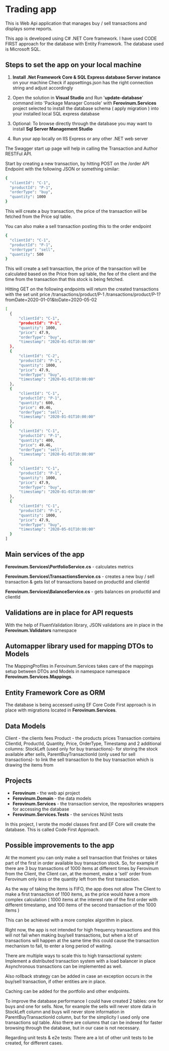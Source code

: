 
# Trading app

This is Web Api application that manages buy / sell transactions and displays some reports.

This app is developed using C# .NET Core framework.
I have used CODE FIRST approach for the database with Entity Framework.
The database used is Microsoft SQL.



## Steps to set the app on your local machine

1. **Install .Net Framework Core & SQL Express database Server instance** on your machine
Check if appsettings.json has the right connection string and adjust accordingly

2. Open the solution in **Visual Studio** and Run '**update-database**' command into 'Package Manager Console' with **Ferovinum.Services** project selected to install the database schema ( apply migration ) into your installed local SQL express database

3. Optional: To browse directly through the database you may want to install **Sql Server Management Studio**

4. Run your app locally on IIS Express or any other .NET web server

The Swagger start up page will help in calling the Transaction and Author RESTFul API.

Start by creating a new transaction, by hitting POST on the /order API Endpoint with the following JSON or something similar:

  ```sh
{ 
    "clientId": "C-1", 
    "productId": "P-1", 
    "orderType": "buy",
    "quantity": 1000
}
  ```

This will create a buy transaction, the price of the transaction will be fetched from the Price sql table.

You can also make a sell transaction posting this to the order endpoint

  ```sh
{ 
    "clientId": "C-1", 
    "productId": "P-1", 
    "ordertype": "sell",
    "quantity": 500
}
  ```
  
This will create a sell transaction, the price of the transaction will be calculated based on the Price from sql table, 
the fee of the client and the time from the transaction that this stock is being fetched.

Hitting GET on the following endpoints will return the created transactions with the set unit price
/transactions/product/P-1
/transactions/product/P-1?fromDate=2020-01-01&toDate=2020-05-02

  ```sh
[
    {
        "clientId": "C-1",
        "productId": "P-1",
        "quantity": 1000,
        "price": 47.9,
        "orderType": "buy",
        "timestamp": "2020-01-01T10:00:00"
    },
    {
        "clientId": "C-2",
        "productId": "P-1",
        "quantity": 1000,
        "price": 47.9,
        "orderType": "buy",
        "timestamp": "2020-01-01T10:00:00"
    },
    {
        "clientId": "C-1",
        "productId": "P-1",
        "quantity": 600,
        "price": 49.46,
        "orderType": "sell",
        "timestamp": "2020-01-01T10:00:00"
    },
    {
        "clientId": "C-1",
        "productId": "P-1",
        "quantity": 400,
        "price": 49.46,
        "orderType": "sell",
        "timestamp": "2020-01-01T10:00:00"
    },
    {
        "clientId": "C-1",
        "productId": "P-1",
        "quantity": 1000,
        "price": 47.9,
        "orderType": "buy",
        "timestamp": "2020-01-01T10:00:00"
    },
    {
        "clientId": "C-1",
        "productId": "P-1",
        "quantity": 1000,
        "price": 47.9,
        "orderType": "buy",
        "timestamp": "2020-05-01T10:00:00"
    }
]
  ```

## Main services of the app

**Ferovinum.Services\PortfolioService.cs** - calculates metrics

**Ferovinum.Services\TransactionsService.cs** - creates a new buy / sell transaction & gets list of transactions based on productId and clientId

**Ferovinum.Services\BalanceService.cs** - gets balances on productId and clientId

## Validations are in place for API requests

With the help of FluentValidation library, JSON validations are in place in the **Ferovinum.Validators** namespace

## Automapper library used for mapping DTOs to Models

The MappingProfiles in Ferovinum.Services takes care of the mappings setup between DTOs and Models in namespace namespace **Ferovinum.Services.Mappings**.

## Entity Framework Core as ORM

The database is being accessed using EF Core
Code First approach is in place with migrations located in **Ferovinum.Services**.

## Data Models
Client - the clients fees
Product - the products prices
Transaction contains ClientId, ProductId, Quantity, Price, OrderType, Timestamp and 2 additional columns: 
StockLeft (used only for buy transactions)- for storing the stock available after sells, 
ParentBuyTransactionId (only used for sell transactions)- to link the sell transaction to the buy transaction which is drawing the items from 

## Projects

* **Ferovinum** - the web api project
* **Ferovinum.Domain** - the data models
* **Ferovinum.Services** - the transaction service, the repositories wrappers for accessing the database
* **Ferovinum.Services.Tests** - the services NUnit tests

In this project, I wrote the model classes first and EF Core will create the database. 
This is called Code First Approach.


## Possible improvements to the app
At the moment you can only make a sell transaction that finishes or takes part of the first in order available buy transaction stock.
So, for example if there are 3 buy transactions of 1000 items at different times by Ferovinum from the Client, the Client can, at the moment, make a 'sell' order from Ferovinum only less or the quantity left from the first transaction.

As the way of taking the items is FIFO, the app does not allow The Client to make a first transaction of 1100 items,
as the price would have a more complex calculation ( 1000 items at the interest rate of the first order with different timestamp, and 100 items of the second transaction of the 1000 items )

This can be achieved with a more complex algorithm in place.


Right now, the app is not intended for high frequency transactions and this will not fail when making buy/sell transactions,
but when a lot of transactions will happen at the same time this could cause the transaction mechanism to fail, to enter a long period of waiting.

There are multiple ways to scale this to high transactional system:
Implement a distributed transaction system with a load balancer in place
Asynchronous transactions can be implemented as well.

Also rollback strategy can be added in case an exception occurs in the buy/sell transaction, if other entities are in place.

Caching can be added for the portfolio and other endpoints.

To improve the database performance I could have created 2 tables: one for buys and one for sells.
Now, for example the sells will never store data in StockLeft column and buys will never store information in ParentBuyTransactionId column, 
but for the simplicity I used only one transactions sql table.
Also there are columns that can be indexed for faster browsing through the database, but in our case is not necessary.

Regarding unit tests & e2e tests:
There are a lot of other unit tests to be created, for different cases.
